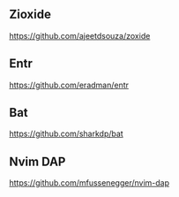 ## Zioxide
https://github.com/ajeetdsouza/zoxide

## Entr
https://github.com/eradman/entr

## Bat
https://github.com/sharkdp/bat

## Nvim DAP
https://github.com/mfussenegger/nvim-dap

